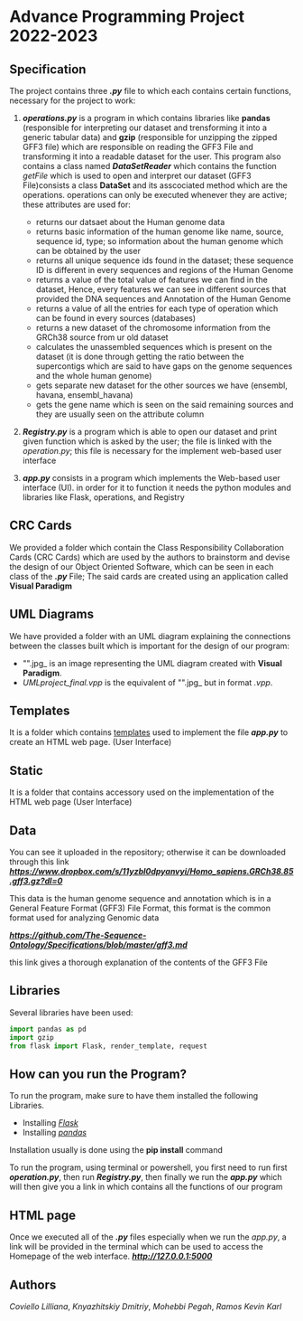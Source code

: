 # Advance Programming Project 2022-2023

###

## Specification
The project contains three ***.py*** file to which each contains certain functions, necessary for the project to work:

1. ***operations.py*** is a program in which contains libraries like **pandas** (responsible for interpreting our dataset and trensforming it into a generic tabular data) and **gzip** (responsible for unzipping the zipped GFF3 file) which are responsible on reading the GFF3 File and transforming it into a readable dataset for the user. This program also contains a class named ***DataSetReader*** which contains the function *getFile* which is used to open and interpret our dataset (GFF3 File)consists a class **DataSet** and its asscociated method which are the operations. operations can only be executed whenever they are active; these attributes are used for:
     * returns our datsaet about the Human genome data
     * returns basic information of the human genome like name, source, sequence id, type; so information about the human genome which can be obtained by the user
     * returns all unique sequence ids found in the dataset; these sequence ID is different in every sequences and regions of the Human Genome
     * returns a value of the total value of features we can find in the dataset, Hence, every features we can see in different sources that provided the DNA sequences and Annotation of the Human Genome
     * returns a value of all the entries for each type of operation which can be found in every sources (databases)
     * returns a new dataset of the chromosome information from the GRCh38 source from ur old dataset
     * calculates the unassembled sequences which is present  on the dataset (it is done through getting the ratio between the supercontigs which are said to have gaps on the genome sequences and the whole human genome)
     * gets separate new dataset for the other sources we have (ensembl, havana, ensembl_havana)
     * gets the gene name which is seen on the said remaining sources and they are usually seen on the attribute column
     
2. ***Registry.py*** is a program which is able to open our dataset and print given function which is asked by the user; the file is linked with the *operation.py*; this file is necessary for the implement web-based user interface

3. ***app.py*** consists in a program which implements the Web-based user interface (UI). in order for it to function it needs the python modules and libraries like Flask, operations, and Registry


## CRC Cards
We provided a folder which contain the Class Responsibility Collaboration Cards (CRC Cards) which are used by the authors to brainstorm and devise the design of our Object Oriented Software, which can be seen in each class of the ***.py*** File; The said cards are created using an application called **Visual Paradigm**

## UML Diagrams
We have provided a folder with an UML diagram explaining the connections between the classes built which is important for the design of our program:
- "".jpg_ is an image representing the UML diagram created with **Visual Paradigm**.
- _UMLproject_final.vpp_ is the equivalent of "".jpg_ but in format _.vpp_.

## Templates
It is a folder which contains <ins>templates</ins> used to implement the file ***app.py*** to create an HTML web page. (User Interface)

## Static
It is a folder that contains accessory used on the implementation of the HTML web page (User Interface)

## Data
You can see it uploaded in the repository; otherwise it can be downloaded through this link ***https://www.dropbox.com/s/11yzbl0dpyanvyi/Homo_sapiens.GRCh38.85.gff3.gz?dl=0***

This data is the human genome sequence and annotation which is in a General Feature Format (GFF3) File Format, this format is the common format used for analyzing Genomic data

***https://github.com/The-Sequence-Ontology/Specifications/blob/master/gff3.md*** 

this link gives a thorough explanation of the contents of the GFF3 File

## Libraries
Several libraries have been used:
```python
import pandas as pd
import gzip 
from flask import Flask, render_template, request 
```
## How can you run the Program?
To run the program, make sure to have them installed the following Libraries. 
- Installing *[Flask](https://phoenixnap.com/kb/install-flask)*
- Installing *[pandas](https://pandas.pydata.org/docs/getting_started/install.html)*

Installation usually is done using the **pip install** command

To run the program, using terminal or powershell, you first need to run first ***operation.py***, then run ***Registry.py***, then finally we run the ***app.py*** which will then give you a link in which contains all the functions of our program

## HTML page
Once we executed all of the ***.py*** files especially when we run the *app.py*, a link will be provided in the terminal which can be used to access the Homepage of the web interface.
***http://127.0.0.1:5000***

## Authors
*Coviello Lilliana*, *Knyazhitskiy Dmitriy*, *Mohebbi Pegah*, *Ramos Kevin Karl* 

